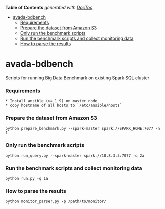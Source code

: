 <!-- START doctoc generated TOC please keep comment here to allow auto update -->
<!-- DON'T EDIT THIS SECTION, INSTEAD RE-RUN doctoc TO UPDATE -->
**Table of Contents**  *generated with [DocToc](https://github.com/thlorenz/doctoc)*

- [avada-bdbench](#avada-bdbench)
    - [Requirements](#requirements)
    - [Prepare the dataset from Amazon S3](#prepare-the-dataset-from-amazon-s3)
    - [Only run the benchmark scripts](#only-run-the-benchmark-scripts)
    - [Run the benchmark scripts and collect monitoring data](#run-the-benchmark-scripts-and-collect-monitoring-data)
    - [How to parse the results](#how-to-parse-the-results)

<!-- END doctoc generated TOC please keep comment here to allow auto update -->

# avada-bdbench
Scripts for running Big Data Benchmark on existing Spark SQL cluster

### Requirements
    * Install ansible (>= 1.9) on master node
    * copy hostname of all hosts to `/etc/ansible/hosts`
    
### Prepare the dataset from Amazon S3
    python prepare_benchmark.py --spark-master spark://SPARK_HOME:7077 -n 1
  
### Only run the benchmark scripts
    python run_query.py --spark-master spark://10.8.3.3:7077 -q 2a

### Run the benchmark scripts and collect monitoring data
    python run.py -q 1a 
    
### How to parse the results
    python monitor_parser.py -p /path/to/monitor/
